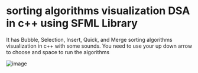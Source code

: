 # sorting algorithms visualization DSA in c++ using SFML Library
It has Bubble, Selection, Insert, Quick, and Merge sorting algorithms visualization in c++ with some sounds. You need to use your up down arrow to choose and space to run the algorithms

![image](https://github.com/user-attachments/assets/93a6bc03-fab0-49ea-a017-f3cfe7983e3e)

